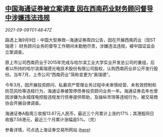 <!--1631152862000-->
[中国海通证券被立案调查 因在西南药业财务顾问督导中涉嫌违法违规](https://cn.reuters.com/article/china-haitong-securities-probe-0909-idCNKBS2G504P)
------

<div><i>2021-09-09T01:48:47Z</i></div><p>路透上海9月9日 - 中国大型券商--海通证券周四公告，因在开展西南药业（现ST瑞德 ）财务顾问业务的督导工作期间未勤勉尽责，涉嫌违法违规，被中国证监会立案调查。</p><p>原上市公司西南药业于2015年完成与哈尔滨工业大学实业开发总公司的重组，后者以所持的哈尔滨奥瑞德光电技术股份有限公司股权，认购西南药业非公开发行股份。当年7月，上市公司“西南药业”简称变更为“奥瑞德”。</p><p>今年3月，因开展投资顾问、私募资产管理业务过程中未审慎经营、未有效控制和防范风险等违规行为，海通证券被暂停债券投资顾问业务一年。海通证券去年也曾因涉嫌为永城煤电控股违规发行债券提供帮助，及操纵市场等违规行为，被交易商协会开展自律调查。</p><p>海通证券A股周三收报13.67元人民币，最近三个月累计上涨约17%；其港股同日收报7.58港元，最近三个月累计涨幅逾5%。（完）</p><p>参看详情，可点选上海证券交易所网站 (<a href="http://www.sse.com.cn//disclosure/listedinfo/announcement/c/new/2021-09-09/600837_20210909_2_IYLtp0KO.pdf">here</a>)</p>
